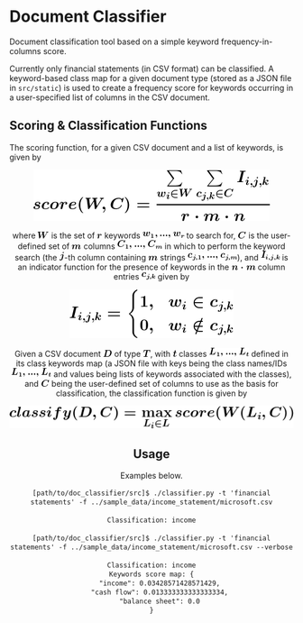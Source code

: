 Document Classifier
===================

Document classification tool based on a simple keyword frequency-in-columns score.

Currently only financial statements (in CSV format) can be classified. A keyword-based class map for a given document type (stored as a JSON file in `src/static`) is used to create a frequency score for keywords occurring in a user-specified list of columns in the CSV document.

Scoring & Classification Functions
----------------------------------

The scoring function, for a given CSV document and a list of keywords, is given by

<div style="text-align:center"><img src="src/static/scoring_formula_indented.gif" alt="Scoring formula"/>

where ![](src/static/w_12pt.gif) is the set of ![](src/static/r_12pt.gif) keywords ![](src/static/keywords.gif) to search for, ![](src/static/C_12pt.gif) is the user-defined set of ![](src/static/m_12pt.gif) columns ![](src/static/columns.gif) in which to perform the keyword search (the ![](src/static/j_12pt.gif)-th column containing ![](src/static/m_12pt.gif) strings ![](src/static/column_strings.gif)), and ![](src/static/indicator_function_12pt.gif) is an indicator function for the presence of keywords in the ![](src/static/nm_12pt.gif) column entries ![](src/static/c_j,k_12pt.gif) given by

<div style="text-align:center"><img src="src/static/indicator_function_indented.gif" alt="Indicator function"/>

Given a CSV document ![](src/static/D_12pt.gif) of type ![](src/static/T_12pt.gif), with ![](src/static/small_t_12pt.gif) classes ![](src/static/classes.gif) defined in its class keywords map (a JSON file with keys being the class names/IDs ![](src/static/classes.gif) and values being lists of keywords associated with the classes), and ![](src/static/C_12pt.gif) being the user-defined set of columns to use as the basis for classification, the classification function is given by

<div style="text-align:center"><img src="src/static/classify_function_indented.gif" alt="Classification function"/>

Usage
-----

Examples below.

    [path/to/doc_classifier/src]$ ./classifier.py -t 'financial statements' -f ../sample_data/income_statement/microsoft.csv

    Classification: income

    [path/to/doc_classifier/src]$ ./classifier.py -t 'financial statements' -f ../sample_data/income_statement/microsoft.csv --verbose

    Classification: income
    Keywords score map: {
        "income": 0.03428571428571429,
        "cash flow": 0.013333333333333334,
        "balance sheet": 0.0
    }
